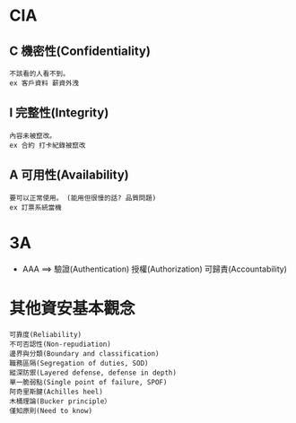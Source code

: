 # CIA
## C 機密性(Confidentiality)
```
不該看的人看不到。
ex 客戶資料 薪資外洩
```
## I 完整性(Integrity)
```
內容未被竄改。
ex 合約 打卡紀錄被竄改
```
## A 可用性(Availability)
```
要可以正常使用。 (能用但很慢的話? 品質問題)
ex 訂票系統當機
```
# 3A

- AAA ==> 驗證(Authentication) 授權(Authorization) 可歸責(Accountability)

# 其他資安基本觀念
```
可靠度(Reliability)
不可否認性(Non-repudiation)
邊界與分類(Boundary and classification)
職務區隔(Segregation of duties, SOD)
縱深防禦(Layered defense, defense in depth)
單一脆弱點(Single point of failure, SPOF)
阿奇里斯腱(Achilles heel)
木桶理論(Bucker principle）
僅知原則(Need to know)
```

